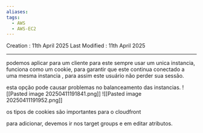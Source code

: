 ```yaml
---
aliases: 
tags:
  - AWS
  - AWS-EC2
---
```

Creation : 11th April 2025
Last Modified : 11th April 2025
___

podemos aplicar para um cliente para este sempre usar um unica instancia, funciona como um cookie, para garantir que este continua conectado a uma mesma instancia , para assim este usuário não perder sua sessão.

esta opção pode causar problemas no balanceamento das instancias.
![[Pasted image 20250411191841.png]]
![[Pasted image 20250411191952.png]]

os tipos de cookies são importantes para o cloudfront

para adicionar, devemos ir nos target groups e em editar atributos.
